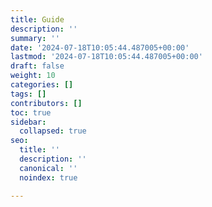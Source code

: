```yaml
---
title: Guide
description: ''
summary: ''
date: '2024-07-18T10:05:44.487005+00:00'
lastmod: '2024-07-18T10:05:44.487005+00:00'
draft: false
weight: 10
categories: []
tags: []
contributors: []
toc: true
sidebar:
  collapsed: true
seo:
  title: ''
  description: ''
  canonical: ''
  noindex: true

---
```

